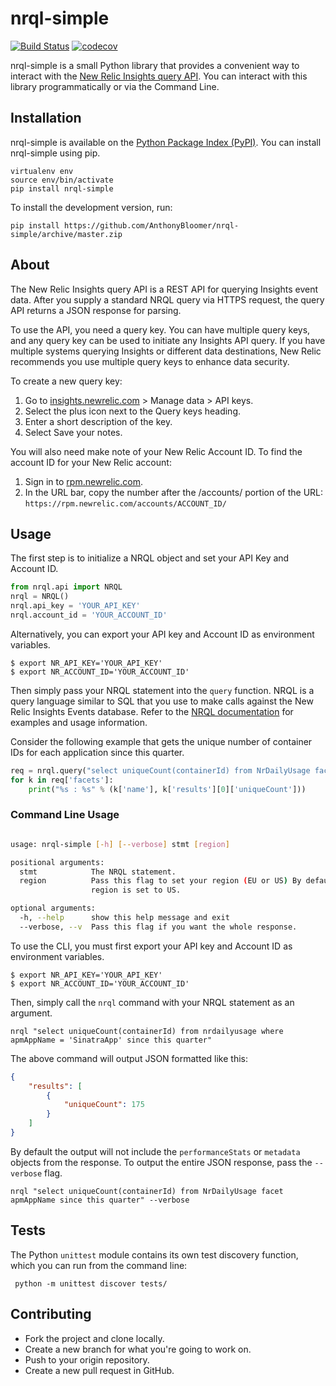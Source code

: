 # nrql-simple

[![Build Status](https://travis-ci.org/AnthonyBloomer/nrql-simple.svg?branch=master)](https://travis-ci.org/AnthonyBloomer/nrql-simple)
[![codecov](https://codecov.io/gh/AnthonyBloomer/nrql-simple/branch/master/graph/badge.svg)](https://codecov.io/gh/AnthonyBloomer/nrql-simple)

nrql-simple is a small Python library that provides a convenient way to interact with the [New Relic Insights query API](https://docs.newrelic.com/docs/insights/insights-api/get-data/query-insights-event-data-api). You can interact with this library programmatically or via the Command Line.

## Installation


nrql-simple is available on the [Python Package Index (PyPI)](https://pypi.org/project/nrql-simple/). You can install nrql-simple using pip.

```
virtualenv env
source env/bin/activate
pip install nrql-simple
```

To install the development version, run:

```
pip install https://github.com/AnthonyBloomer/nrql-simple/archive/master.zip
```

## About

The New Relic Insights query API is a REST API for querying Insights event data. After you supply a standard NRQL query via HTTPS request, the query API returns a JSON response for parsing.

To use the API, you need a query key. You can have multiple query keys, and any query key can be used to initiate any Insights API query. If you have multiple systems querying Insights or different data destinations, New Relic recommends you use multiple query keys to enhance data security.

To create a new query key:

1. Go to [insights.newrelic.com](https://insights.newrelic.com) > Manage data > API keys.
2. Select the plus icon next to the Query keys heading.
3. Enter a short description of the key.
4. Select Save your notes.

You will also need make note of your New Relic Account ID. To find the account ID for your New Relic account:

1. Sign in to [rpm.newrelic.com](https://rpm.newrelic.com).
2. In the URL bar, copy the number after the /accounts/ portion of the URL: `https://rpm.newrelic.com/accounts/ACCOUNT_ID/`

## Usage

The first step is to initialize a NRQL object and set your API Key and Account ID.

``` python
from nrql.api import NRQL
nrql = NRQL()
nrql.api_key = 'YOUR_API_KEY'
nrql.account_id = 'YOUR_ACCOUNT_ID'
```

Alternatively, you can export your API key and Account ID as environment variables.

```
$ export NR_API_KEY='YOUR_API_KEY'
$ export NR_ACCOUNT_ID='YOUR_ACCOUNT_ID'
```

Then simply pass your NRQL statement into the `query` function. NRQL is a query language similar to SQL that you use to make calls against the New Relic Insights Events database. Refer to the [NRQL documentation](https://docs.newrelic.com/docs/insights/nrql-new-relic-query-language/nrql-resources/nrql-syntax-components-functions) for examples and usage information.

Consider the following example that gets the unique number of container IDs for each application since this quarter.

``` python
req = nrql.query("select uniqueCount(containerId) from NrDailyUsage facet apmAppName since this quarter")
for k in req['facets']:
    print("%s : %s" % (k['name'], k['results'][0]['uniqueCount']))
```

### Command Line Usage

``` bash

usage: nrql-simple [-h] [--verbose] stmt [region]

positional arguments:
  stmt            The NRQL statement.
  region          Pass this flag to set your region (EU or US) By default the
                  region is set to US.

optional arguments:
  -h, --help      show this help message and exit
  --verbose, --v  Pass this flag if you want the whole response.

```

To use the CLI, you must first export your API key and Account ID as environment variables. 


```
$ export NR_API_KEY='YOUR_API_KEY'
$ export NR_ACCOUNT_ID='YOUR_ACCOUNT_ID'
```


Then, simply call the `nrql` command with your NRQL statement as an argument.

```
nrql "select uniqueCount(containerId) from nrdailyusage where apmAppName = 'SinatraApp' since this quarter"
```

The above command will output JSON formatted like this:

``` json
{
    "results": [
        {
            "uniqueCount": 175
        }
    ]
}
```

By default the output will not include the `performanceStats` or `metadata` objects from the response. 
To output the entire JSON response, pass the `--verbose` flag.

```
nrql "select uniqueCount(containerId) from NrDailyUsage facet apmAppName since this quarter" --verbose
```

## Tests

The Python `unittest` module contains its own test discovery function, which you can run from the command line:

```
 python -m unittest discover tests/
```


## Contributing

- Fork the project and clone locally.
- Create a new branch for what you're going to work on.
- Push to your origin repository.
- Create a new pull request in GitHub.

